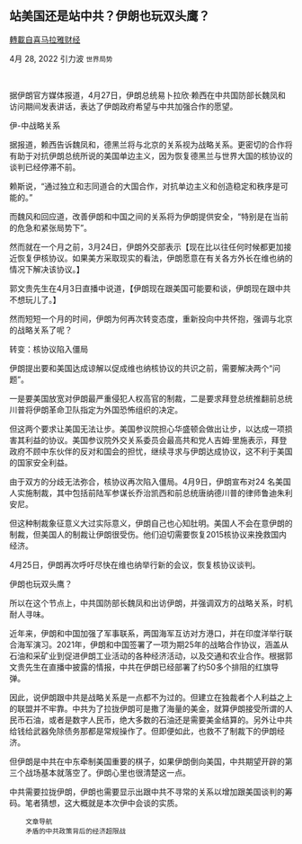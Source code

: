 
## 站美国还是站中共？伊朗也玩双头鹰？
[轉載自喜马拉雅财经](https://himoney.press/is-iran-on-the-side-of-the-us-or-the-ccp/)

4月 28, 2022 引力波 `世界局势` 

&nbsp;&nbsp;&nbsp;&nbsp;




据伊朗官方媒体报道，4月27日，伊朗总统易卜拉欣·赖西在中共国防部长魏凤和访问期间发表讲话，表达了伊朗政府希望与中共加强合作的愿望。



伊-中战略关系



据报道，赖西告诉魏凤和，德黑兰将与北京的关系视为战略关系。更密切的合作将有助于对抗伊朗总统所说的美国单边主义，因为恢复德黑兰与世界大国的核协议的谈判已经停滞不前。



赖斯说，“通过独立和志同道合的大国合作，对抗单边主义和创造稳定和秩序是可能的。”



而魏风和回应道，改善伊朗和中国之间的关系将为伊朗提供安全，“特别是在当前的危急和紧张局势下”。



然而就在一个月之前，3月24日，伊朗外交部表示【现在比以往任何时候都更加接近恢复伊核协议。如果美方采取现实的看法，伊朗愿意在有关各方外长在维也纳的情况下解决该协议。】



郭文贵先生在4月3日直播中说道，【伊朗现在跟美国可能要和谈，伊朗现在跟中共不想玩儿了。】



然而短短一个月的时间，伊朗为何再次转变态度，重新投向中共怀抱，强调与北京的战略关系了呢？



转变：核协议陷入僵局



伊朗提出要和美国达成谅解以促成维也纳核协议的共识之前，需要解决两个“问题”。



一是要美国放宽对伊朗最严重侵犯人权高官的制裁，二是要求拜登总统推翻前总统川普将伊朗革命卫队指定为外国恐怖组织的决定。



但这两个要求让美国无法让步。美国参议院担心华盛顿会做出让步，以达成一项损害其利益的协议。美国参议院外交关系委员会最高共和党人吉姆·里施表示，拜登政府不顾中东伙伴的反对和国会的担忧，继续寻求与伊朗达成协议，这不利于美国的国家安全利益。



由于双方的分歧无法弥合，核协议再次陷入僵局。4月9日，伊朗宣布对24 名美国人实施制裁，其中包括前陆军参谋长乔治凯西和前总统唐纳德川普的律师鲁迪朱利安尼。



但这种制裁象征意义大过实际意义，伊朗自己也心知肚明。美国人不会在意伊朗的制裁，但美国人的制裁让伊朗很受伤。他们迫切需要恢复2015核协议来挽救国内经济。



4月25日，伊朗再次呼吁尽快在维也纳举行新的会议，恢复核协议谈判。



伊朗也玩双头鹰？



所以在这个节点上，中共国防部长魏凤和出访伊朗，并强调双方的战略关系，时机耐人寻味。



近年来，伊朗和中国加强了军事联系，两国海军互访对方港口，并在印度洋举行联合海军演习。2021年，伊朗和中国签署了一项为期25年的战略合作协议，涵盖从石油和采矿业到促进伊朗工业活动的各种经济活动，以及交通和农业合作。根据郭文贵先生在直播中披露的情报，中共在伊朗已经部署了约50多个排阻的红旗导弹。



因此，说伊朗跟中共是战略关系是一点都不为过的。但建立在独裁者个人利益之上的联盟并不牢靠。中共为了拉拢伊朗可是撒了海量的美金，就算伊朗接受所谓的人民币石油，或者是数字人民币，绝大多数的石油还是需要美金结算的。另外让中共给钱给武器免除债务那都是常规操作了。但即便如此，也救不了制裁下的伊朗经济。



但伊朗是中共在中东牵制美国重要的棋子，如果伊朗倒向美国，中共期望开辟的第三个战场基本就落空了。伊朗心里也很清楚这一点。



中共需要拉拢伊朗，伊朗也需要显示出跟中共不寻常的关系以增加跟美国谈判的筹码。笔者猜想，这大概就是本次伊中会谈的实质。
















                                                     
                     
                          
                           
                              
                                
                            
            
                              
                                
            
                              
                                


                              
                                

                                  
                          
                    

                
                
	
		文章导航
		矛盾的中共政策背后的经济超限战
